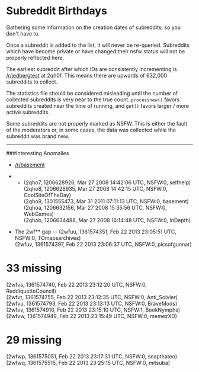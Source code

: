 Subreddit Birthdays
==========

Gathering some information on the creation dates of subreddits, so you don't have to.

Once a subreddit is added to the list, it will never be re-queried. Subreddits which have become private or have changed their nsfw status will not be properly reflected here.

The earliest subreddit after which IDs are consistently incrementing is [/r/jedbergtest](http://reddit.com/r/jedbergtest) at 2qh0f. This means there are upwards of 632,000 subreddits to collect.

The statistics file should be considered misleading until the number of collected subreddits is very near to the true count. `processnew()` favors subreddits created near the time of running, and `get()` favors larger / more active subreddits.

Some subreddits are not properly marked as NSFW. This is either the fault of the moderators or, in some cases, the data was collected while the subreddit was brand new.


______


###Interesting Anomalies

- [/r/basement](http://reddit.com/r/basement)
- - (2qho7, 1206628926, Mar 27 2008 14:42:06 UTC, NSFW:0, selfhelp)  
(2qho8, 1206628935, Mar 27 2008 14:42:15 UTC, NSFW:0, CoolSiteOfTheDay)  
(2qho9, 1301555473, Mar 31 2011 07:11:13 UTC, NSFW:0, basement)  
(2qhoa, 1206632156, Mar 27 2008 15:35:56 UTC, NSFW:0, WebGames)  
(2qhob, 1206634488, Mar 27 2008 16:14:48 UTC, NSFW:0, InDepth)  

- The 2wf** gap
-- (2wfuu, 1361574351, Feb 22 2013 23:05:51 UTC, NSFW:0, TOmapsarchives)  
(2wfuv, 1361574397, Feb 22 2013 23:06:37 UTC, NSFW:0, picsofgunnar)  
#  33 missing
(2wfvs, 1361574740, Feb 22 2013 23:12:20 UTC, NSFW:0, ReddiquetteCouncil)  
(2wfvt, 1361574755, Feb 22 2013 23:12:35 UTC, NSFW:0, Anti_Solvler)  
(2wfvu, 1361574793, Feb 22 2013 23:13:13 UTC, NSFW:0, BraveMods)  
(2wfvv, 1361574910, Feb 22 2013 23:15:10 UTC, NSFW:1, BookNymphs)  
(2wfvw, 1361574949, Feb 22 2013 23:15:49 UTC, NSFW:0, memezXD)  
#  29 missing
(2wfwp, 1361575051, Feb 22 2013 23:17:31 UTC, NSFW:0, snapthateo)  
(2wfwq, 1361575515, Feb 22 2013 23:25:15 UTC, NSFW:0, mitsuba)  